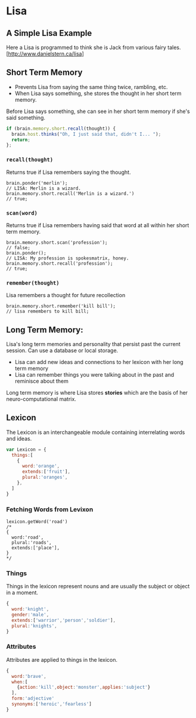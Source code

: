 Lisa
====
## A Simple Lisa Example
Here a Lisa is programmed to think she is Jack from various fairy tales.
[http://www.danielstern.ca/lisa]

## Short Term Memory

- Prevents Lisa from saying the same thing twice, rambling, etc.
- When Lisa says something, she stores the thought in her short term memory.

Before Lisa says something, she can see in her short term memory if she's said something.

```javascript
if (brain.memory.short.recall(thought)) {
  brain.host.thinks("Oh, I just said that, didn't I... ");
  return;
};
```

### `recall(thought)` 
Returns true if Lisa remembers saying the thought.

    brain.ponder('merlin');
    // LISA: Merlin is a wizard.
    brain.memory.short.recall('Merlin is a wizard.')
    // true;

### `scan(word)` 
Returns true if Lisa remembers having said that word at all within her short term memory.

    brain.memory.short.scan('profession');
    // false;
    brain.ponder();
    // LISA: My profession is spokesmatrix, honey.
    brain.memory.short.recall('profession');
    // true;

### `remember(thought)` 
Lisa remembers a thought for future recollection

    brain.memory.short.remember('kill bill');
    // lisa remembers to kill bill;

## Long Term Memory:
Lisa's long term memories and personality that persist past the current session. Can use a database or local storage.

+ Lisa can add new ideas and connections to her lexicon with her long term memory
+ Lisa can remember things you were talking about in the past and reminisce about them

Long term memory is where Lisa stores **stories** which are the basis of her neuro-computational matrix.

## Lexicon
The Lexicon is an interchangeable module containing interrelating words and ideas. 

```javascript
var Lexicon = {
  things:[
    {
      word:'orange',
      extends:['fruit'],
      plural:'oranges',
    },
  ]
}
```

### Fetching Words from Levixon

```
lexicon.getWord('road')
/*
{
  word:'road',
  plural:'roads',
  extends:['place'],
}
*/
```

### Things
Things in the lexicon represent nouns and are usually the subject or object in a moment.

```javascript
{
  word:'knight',
  gender:'male',
  extends:['warrior','person','soldier'],
  plural:'knights',
}
```

### Attributes
Attributes are applied to things in the lexicon.

```javascript
{
  word:'brave',
  when:[
    {action:'kill',object:'monster',applies:'subject'}
  ],
  form:'adjective'
  synonyms:['heroic','fearless']
}
```

